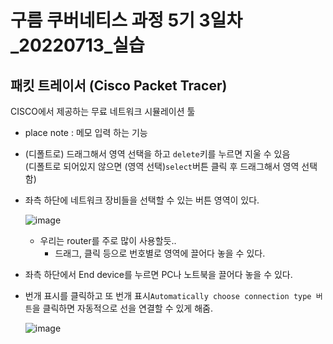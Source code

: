 # 구름 쿠버네티스 과정 5기 3일차_20220713\_실습

## 패킷 트레이서 (Cisco Packet Tracer)

CISCO에서 제공하는 무료 네트워크 시뮬레이션 툴

- place note : 메모 입력 하는 기능

- (디폴트로) 드래그해서 영역 선택을 하고 `delete`키를 누르면 지울 수 있음<br>(디폴트로 되어있지 않으면 (영역 선택)`select`버튼 클릭 후 드래그해서 영역 선택 함)

- 좌측 하단에 네트워크 장비들을 선택할 수 있는 버튼 영역이 있다.

  ![image](https://user-images.githubusercontent.com/78403443/178689708-73c73147-3c99-48fe-8d7f-2d84dc869db6.png)

  - 우리는 router를 주로 많이 사용할듯..
    - 드래그, 클릭 등으로 번호별로 영역에 끌어다 놓을 수 있다.

- 좌측 하단에서 End device를 누르면 PC나 노트북을 끌어다 놓을 수 있다.

- 번개 표시를 클릭하고 또 번개 표시`Automatically choose connection type 버튼`을 클릭하면 자동적으로 선을 연결할 수 있게 해줌.

  ![image](https://user-images.githubusercontent.com/78403443/178689397-cfbd28b0-6453-4633-b418-ad3b31b54f80.png)